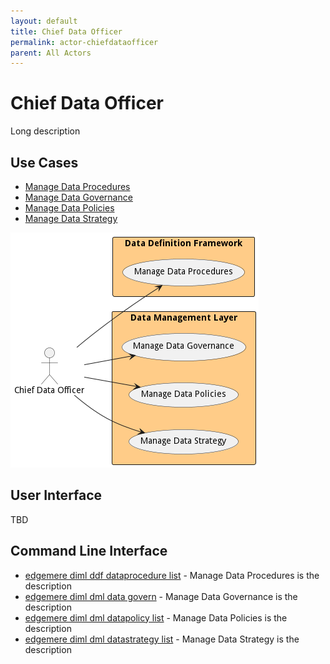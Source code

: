 ```yaml
---
layout: default
title: Chief Data Officer
permalink: actor-chiefdataofficer
parent: All Actors
---
```

# Chief Data Officer

Long description



## Use Cases

* [Manage Data Procedures](usecase-ManageDataProcedures)
* [Manage Data Governance](usecase-ManageDataGovernance)
* [Manage Data Policies](usecase-ManageDataPolicies)
* [Manage Data Strategy](usecase-ManageDataStrategy)


![Use Case Diagram](./UseCase.png)

## User Interface
TBD

## Command Line Interface
* [ edgemere diml ddf dataprocedure list](action--edgemere-diml-ddf-dataprocedure-list) - Manage Data Procedures is the description
* [ edgemere diml dml data govern](action--edgemere-diml-dml-data-govern) - Manage Data Governance is the description
* [ edgemere diml dml datapolicy list](action--edgemere-diml-dml-datapolicy-list) - Manage Data Policies is the description
* [ edgemere diml dml datastrategy list](action--edgemere-diml-dml-datastrategy-list) - Manage Data Strategy is the description
